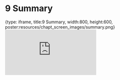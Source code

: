 # 9 Summary
 
{type: iframe, title:9 Summary, width:800, height:600, poster:resources/chapt_screen_images/summary.png}
![](https://hutchdatascience.org/FH_Cluster_Guide/no_toc/summary.html)
 

 
